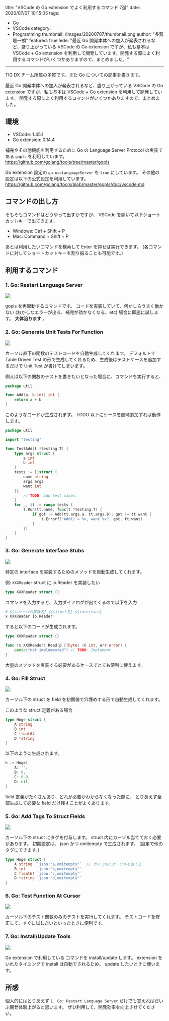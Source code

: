 title: "VSCode の Go extension でよく利用するコマンド 7選"
date: 2020/07/07 10:15:05
tags:
  - Go
  - VSCode
category:
  - Programming
thumbnail: /images/20200707/thumbnail.png
author: "多賀聡一朗"
featured: true
lede: "最近 Go 開発本体への加入が発表されるなど、盛り上がっている VSCode の Go extension ですが、私も基本は VSCode + Go extension を利用して開発しています。開発する際によく利用するコマンドがいくつかありますので、まとめました。"
---

TIG DX チーム所属の多賀です。また Go についての記事を書きます。

最近 Go 開発本体への加入が発表されるなど、盛り上がっている VSCode の Go extension ですが、私も基本は VSCode + Go extension を利用して開発しています。
開発する際によく利用するコマンドがいくつかありますので、まとめました。

## 環境

- VSCode: 1.45.1
- Go extension: 0.14.4

補完やその他機能を利用するために Go の Language Server Protocol の実装である `gopls` を利用しています。
https://github.com/golang/tools/tree/master/gopls

Go extension 設定の `go.useLanguageServer` を `true` にしています。
その他の設定は以下の公式設定を利用しています。
https://github.com/golang/tools/blob/master/gopls/doc/vscode.md


## コマンドの出し方

そもそもコマンドはどうやって出すかですが、
VSCode を開いて以下ショートカットキーで出てきます。

- Windows: Ctrl + Shift + P
- Mac: Command + Shift + P

あとは利用したいコマンドを検索して Enter を押せば実行できます。
(各コマンドに対してショートカットキーを割り振ることも可能です。)


## 利用するコマンド

### 1. Go: Restart Language Server

<img src="/images/20200707/photo_20200707_01.png">

gopls を再起動するコマンドです。
コードを実装していて、何かしらうまく動かない (おかしなエラーが出る、補完が効かなくなる、etc) 場合に即座に試します。 **大体治ります** 。
   
### 2. Go: Generate Unit Tests For Function

<img src="/images/20200707/photo_20200707_02.png">

カーソル直下の関数のテストコードを自動生成してくれます。
デフォルトで Table Driven Test の形で生成してくれるため、生成後はテストケースを追加するだけで Unit Test が書けてしまいます。

例えば以下の関数のテストを書きたいとなった場合に、コマンドを実行すると、

```go
package util

func Add(a, b int) int {
	return a + b
}
```

このようなコードが生成されます。 TODO 以下にケースを随時追加すれば動作します。

```go
package util

import "testing"

func TestAdd(t *testing.T) {
	type args struct {
		a int
		b int
	}
	tests := []struct {
		name string
		args args
		want int
	}{
		// TODO: Add test cases.
	}
	for _, tt := range tests {
		t.Run(tt.name, func(t *testing.T) {
			if got := Add(tt.args.a, tt.args.b); got != tt.want {
				t.Errorf("Add() = %v, want %v", got, tt.want)
			}
		})
	}
}

```


### 3. Go: Generate Interface Stubs

<img src="/images/20200707/photo_20200707_03.png">


特定の interface を実装するためのメソッドを自動生成してくれます。

例: `XXXReader` struct に io.Reader を実装したい

```go
type XXXReader struct {}
```

コマンドを入力すると、入力ダイアログが出てくるので以下を入力

```sh
# ${レシーバの変数名} ${struct名} ${interface}
x XXXReader io.Reader
```

すると以下のコードが生成されます。

```go
type XXXReader struct {}

func (x XXXReader) Read(p []byte) (n int, err error) {
	panic("not implemented") // TODO: Implement
}
```

大量のメソッドを実装する必要があるケースでとても便利に使えます。


### 4. Go: Fill Struct

<img src="/images/20200707/photo_20200707_04.png">

カーソル下の struct を field を初期値で穴埋めする形で自動生成してくれます。

このような struct 定義がある場合

```go
type Hoge struct {
	A string
	B int
	C float64
	D *string
}
```

以下のように生成されます。


```go
h := Hoge{
	A: "",
	B: 0,
	C: 0.0,
	D: nil,
}
```

field 定義がたくさんあり、どれが必要かわからなくなった際に、
とりあえず全部生成して必要な field だけ残すことがよくあります。

### 5. Go: Add Tags To Struct Fields

<img src="/images/20200707/photo_20200707_05.png">


カーソル下の struct にタグを付与します。
struct 内にカーソル当てておく必要があります。
初期設定は、 json かつ omitempty で生成されます。 (設定で他のタグにできます。)

```go
type Hoge struct {
	A string  `json:"a,omitempty"`  // カッコ内にカーソルを当てる
	B int     `json:"b,omitempty"`
	C float64 `json:"c,omitempty"`
	D *string `json:"d,omitempty"`
}
```

### 6. Go: Test Function At Cursor

<img src="/images/20200707/photo_20200707_06.png">


カーソル下のテスト関数のみのテストを実行してくれます。
テストコードを修正して、すぐに試したいといったときに便利です。

### 7. Go: Install/Update Tools

<img src="/images/20200707/photo_20200707_07.png">


Go extension で利用している コマンドを install/update します。
extension をいれたタイミングで install は自動でされるため、 update したいときに使います。

## 所感

個人的にはとりあえず `1. Go: Restart Language Server` だけでも覚えればだいぶ開発体験上がると思います。
ぜひ利用して、開発効率を向上させてください。


